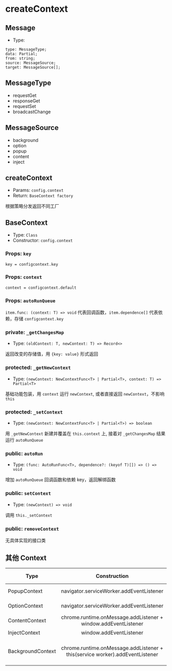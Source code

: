 # createContext

## Message

- Type:
```
type: MessageType;
data: Partial;
from: string;
source: MessageSource;
target: MessageSource[];
```

## MessageType

- requestGet
- responseGet
- requestSet
- broadcastChange

## MessageSource

- background
- option
- popup
- content
- inject

## createContext

- Params: `config.context`
- Return: `BaseContext factory`

根据策略分发返回不同工厂

## BaseContext

- Type: `Class`
- Constructor: `config.context`
### Props: `key`

`key = configcontext.key`

### Props: `context`

`context = configcontext.default`

### Props: `autoRunQueue`

`item.func: (context: T) => void` 代表回调函数，`item.dependence[]` 代表依赖，存储 `configcontext.key`

### private: `_getChangesMap`
- Type: `(oldContext: T, newContext: T) => Record<>`

返回改变的存储值，用 `{key: value}` 形式返回

### protected: `_getNewContext`
- Type: `(newContext: NewContextFunc<T> | Partial<T>, context: T) => Partial<T>`

基础功能包装，用 `context` 运行 `newContext`, 或者直接返回 `newContext`，不影响 `this`

### protected: `_setContext`

- Type: `(newContext: NewContextFunc<T> | Partial<T>) => boolean`

用 `_getNewContext` 新建并覆盖在 `this.context` 上, 接着对 `_getChangesMap` 结果运行 `autoRunQueue`

### public: `autoRun`

- Type: `(func: AutoRunFunc<T>, dependence?: (keyof T)[]) => () => void`

增加 `autoRunQueue` 回调函数和依赖 key，返回解绑函数

### public: `setContext`

- Type: `(newContext) => void`

调用 `this._setContext`

### public: `removeContext`

无具体实现的接口类

## 其他 Context

| Type        |      Construction      |  _initContext(called in construction) | setContext | removeContext | MessageSource
| ------------- | :-----------: | :-----------: | :-----------: | :-----------: | :----: |
| PopupContext      | navigator.serviceWorker.addEventListener | Service worker ready & send message | 同_init | 移除 listeners | MessageSource.popup |
| OptionContext      |   navigator.serviceWorker.addEventListener    |   Service worker ready & send message | 同_init | 移除 listeners | MessageSource.option |
| ContentContext |   chrome.runtime.onMessage.addListener + window.addEventListener    |    chrome.runtime.sendMessage & window.postMessage | 同_init | 移除 listeners | MessageSource.content |
| InjectContext |   window.addEventListener    |    window.postMessage | 同_init | 移除 listeners | MessageSource.inject |
| BackgroundContext |   chrome.runtime.onMessage.addListener + this(service worker).addEventListener    |   super | Super & tabs.query & clients.matchAll() post message | 移除 listeners | MessageSource.background |


